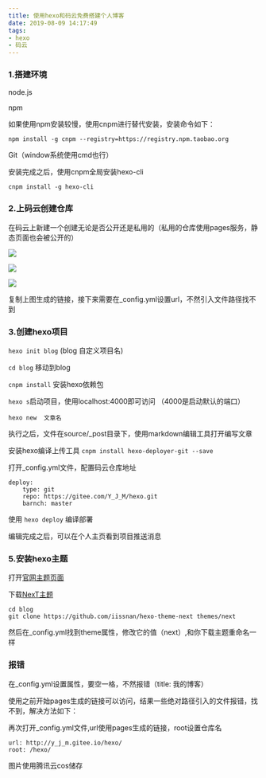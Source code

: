 ```yaml
---
title: 使用hexo和码云免费搭建个人博客
date: 2019-08-09 14:17:49
tags:
- hexo
- 码云
---
```


### 1.搭建环境

node.js

npm

如果使用npm安装较慢，使用cnpm进行替代安装，安装命令如下：

`npm install -g cnpm --registry=https://registry.npm.taobao.org`

Git（window系统使用cmd也行）

安装完成之后，使用cnpm全局安装hexo-cli

`cnpm install -g hexo-cli`

### 2.上码云创建仓库

在码云上新建一个创建无论是否公开还是私用的（私用的仓库使用pages服务，静态页面也会被公开的）

![](https://iamges-1256471247.cos.ap-chengdu.myqcloud.com/QQ%E6%88%AA%E5%9B%BE20190808165530.png)

![](https://iamges-1256471247.cos.ap-chengdu.myqcloud.com/QQ%E6%88%AA%E5%9B%BE20190808170049.png)

![](https://iamges-1256471247.cos.ap-chengdu.myqcloud.com/QQ%E6%88%AA%E5%9B%BE20190808170400.png)

复制上图生成的链接，接下来需要在_config.yml设置url，不然引入文件路径找不到

### 3.创建hexo项目

`hexo init blog` (blog 自定义项目名)

`cd blog` 移动到blog

`cnpm install` 安装hexo依赖包

`hexo s`启动项目，使用localhost:4000即可访问 （4000是启动默认的端口）

```shell
hexo new  文章名
```

执行之后，文件在source/_post目录下，使用markdown编辑工具打开编写文章

安装hexo编译上传工具 `cnpm install hexo-deployer-git --save`

打开_config.yml文件，配置码云仓库地址

```
deploy:
	type: git
    repo: https://gitee.com/Y_J_M/hexo.git
    barnch: master
```

使用 `hexo deploy` 编译部署

编辑完成之后，可以在个人主页看到项目推送消息

### 5.安装hexo主题

打开[官网主题页面](https://hexo.io/themes/)

下载[NexT主题](http://theme-next.iissnan.com/getting-started.html)

```shell
cd blog
git clone https://github.com/iissnan/hexo-theme-next themes/next
```

然后在_config.yml找到theme属性，修改它的值（next）,和你下载主题重命名一样

###  报错

在_config.yml设置属性，要空一格，不然报错（title:	我的博客）

使用之前开始pages生成的链接可以访问，结果一些绝对路径引入的文件报错，找不到，解决方法如下：

再次打开_config.yml文件,url使用pages生成的链接，root设置仓库名

```
url: http://y_j_m.gitee.io/hexo/ 
root: /hexo/
```

图片使用腾讯云cos储存